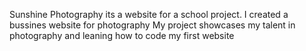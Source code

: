 Sunshine Photography its a website for a school project. I created a bussines website for photography 
My project showcases my talent in photography and leaning how to code my first website
